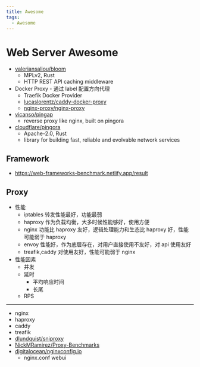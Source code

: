 ```yaml
---
title: Awesome
tags:
  - Awesome
---
```


# Web Server Awesome

- [valeriansaliou/bloom](https://github.com/valeriansaliou/bloom)
  - MPLv2, Rust
  - HTTP REST API caching middleware
- Docker Proxy - 通过 label 配置方向代理
  - Traefik Docker Provider
  - [lucaslorentz/caddy-docker-proxy](https://github.com/lucaslorentz/caddy-docker-proxy)
  - [nginx-proxy/nginx-proxy](https://github.com/nginx-proxy/nginx-proxy)
- [vicanso/pingap](https://github.com/vicanso/pingap)
  - reverse proxy like nginx, built on pingora
- [cloudflare/pingora](https://github.com/cloudflare/pingora)
  - Apache-2.0, Rust
  - library for building fast, reliable and evolvable network services

## Framework

- https://web-frameworks-benchmark.netlify.app/result

## Proxy

- 性能
  - iptables 转发性能最好，功能最弱
  - haproxy 作为负载均衡，大多时候性能够好，使用方便
  - nginx 功能比 haproxy 友好，逻辑处理能力和生态比 haproxy 好，性能可能弱于 haproxy
  - envoy 性能好，作为底层存在，对用户直接使用不友好，对 api 使用友好
  - treafik,caddy 对使用友好，性能可能弱于 nginx
- 性能因素
  - 并发
  - 延时
    - 平均响应时间
    - 长尾
  - RPS

---

- nginx
- haproxy
- caddy
- treafik
- [dlundquist/sniproxy](https://github.com/dlundquist/sniproxy)
- [NickMRamirez/Proxy-Benchmarks](https://github.com/NickMRamirez/Proxy-Benchmarks)
- [digitalocean/nginxconfig.io](https://github.com/digitalocean/nginxconfig.io)
  - nginx.conf webui
